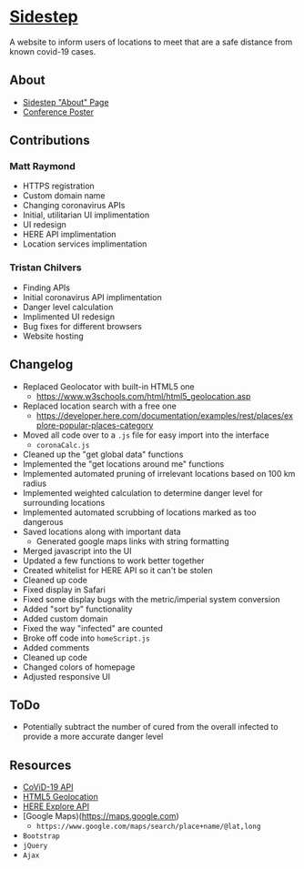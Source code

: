 # [Sidestep](https://sidestep.app)
A website to inform users of locations to meet that are a safe distance from known covid-19 cases.

## About
- [Sidestep "About" Page](https://sidestep.app/about.html)
- [Conference Poster](https://github.com/tmchilvers/tmchilvers.github.io/blob/master/resources/Poster.pdf)

## Contributions
### Matt Raymond
- HTTPS registration
- Custom domain name
- Changing coronavirus APIs
- Initial, utilitarian UI implimentation
- UI redesign
- HERE API implimentation
- Location services implimentation

### Tristan Chilvers
- Finding APIs
- Initial coronavirus API implimentation
- Danger level calculation
- Implimented UI redesign
- Bug fixes for different browsers
- Website hosting

## Changelog
- Replaced Geolocator with built-in HTML5 one
    - https://www.w3schools.com/html/html5_geolocation.asp
- Replaced location search with a free one
    - https://developer.here.com/documentation/examples/rest/places/explore-popular-places-category
- Moved all code over to a `.js` file for easy import into the interface
    - `coronaCalc.js`
- Cleaned up the "get global data" functions
- Implemented the "get locations around me" functions
- Implemented automated pruning of irrelevant locations based on 100 km radius
- Implemented weighted calculation to determine danger level for surrounding locations
- Implemented automated scrubbing of locations marked as too dangerous
- Saved locations along with important data
    - Generated google maps links with string formatting
- Merged javascript into the UI
- Updated a few functions to work better together
- Created whitelist for HERE API so it can't be stolen
- Cleaned up code
- Fixed display in Safari
- Fixed some display bugs with the metric/imperial system conversion
- Added "sort by" functionality
- Added custom domain
- Fixed the way "infected" are counted
- Broke off code into `homeScript.js`
- Added comments
- Cleaned up code
- Changed colors of homepage
- Adjusted responsive UI

## ToDo
- Potentially subtract the number of cured from the overall infected to provide a more accurate danger level

## Resources
- [CoViD-19 API](https://coronadatascraper.com)
- [HTML5 Geolocation](https://www.w3schools.com/html/html5_geolocation.asp)
- [HERE Explore API](https://developer.here.com/documentation/examples/rest/places/explore-popular-places-category)
- [Google Maps)(https://maps.google.com)
    - `https://www.google.com/maps/search/place+name/@lat,long`  
- `Bootstrap`
- `jQuery`
- `Ajax`
